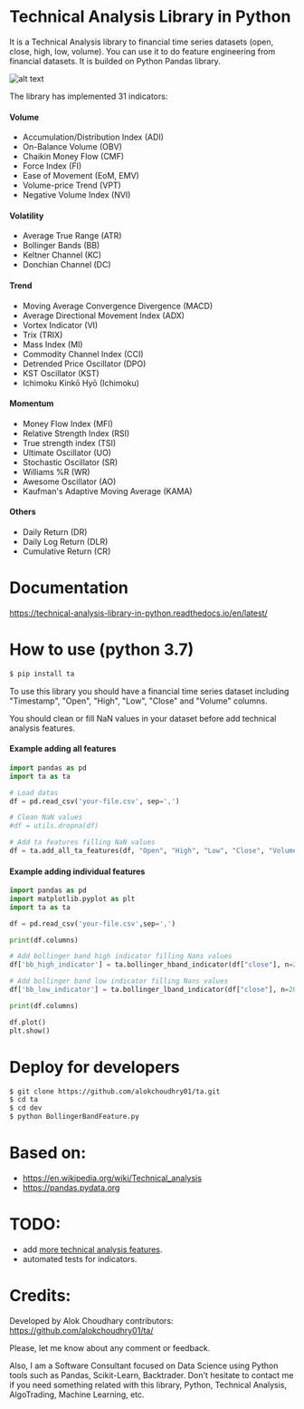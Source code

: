 # Technical Analysis Library in Python

It is a Technical Analysis library to financial time series datasets (open, close, high, low, volume). You can use it to do feature engineering from financial datasets. It is builded on Python Pandas library.

![alt text](https://raw.githubusercontent.com/alokchoudhry01/ta/master/doc/figure.png)

The library has implemented 31 indicators:

#### Volume

* Accumulation/Distribution Index (ADI)
* On-Balance Volume (OBV)
* Chaikin Money Flow (CMF)
* Force Index (FI)
* Ease of Movement (EoM, EMV)
* Volume-price Trend (VPT)
* Negative Volume Index (NVI)

#### Volatility

* Average True Range (ATR)
* Bollinger Bands (BB)
* Keltner Channel (KC)
* Donchian Channel (DC)

#### Trend

* Moving Average Convergence Divergence (MACD)
* Average Directional Movement Index (ADX)
* Vortex Indicator (VI)
* Trix (TRIX)
* Mass Index (MI)
* Commodity Channel Index (CCI)
* Detrended Price Oscillator (DPO)
* KST Oscillator (KST)
* Ichimoku Kinkō Hyō (Ichimoku)

#### Momentum

* Money Flow Index (MFI)
* Relative Strength Index (RSI)
* True strength index (TSI)
* Ultimate Oscillator (UO)
* Stochastic Oscillator (SR)
* Williams %R (WR)
* Awesome Oscillator (AO)
* Kaufman's Adaptive Moving Average (KAMA)

#### Others

* Daily Return (DR)
* Daily Log Return (DLR)
* Cumulative Return (CR)


# Documentation

https://technical-analysis-library-in-python.readthedocs.io/en/latest/


# How to use (python 3.7)

```sh
$ pip install ta
```

To use this library you should have a financial time series dataset including "Timestamp", "Open", "High", "Low", "Close" and "Volume" columns.

You should clean or fill NaN values in your dataset before add technical analysis features.

#### Example adding all features

```python
import pandas as pd
import ta as ta

# Load datas
df = pd.read_csv('your-file.csv', sep=',')

# Clean NaN values
#df = utils.dropna(df)

# Add ta features filling NaN values
df = ta.add_all_ta_features(df, "Open", "High", "Low", "Close", "Volume_BTC", fillna=True)
```


#### Example adding individual features

```python
import pandas as pd
import matplotlib.pyplot as plt
import ta as ta

df = pd.read_csv('your-file.csv',sep=',')

print(df.columns)

# Add bollinger band high indicator filling Nans values
df['bb_high_indicator'] = ta.bollinger_hband_indicator(df["close"], n=20, ndev=2,fillna=True)

# Add bollinger band low indicator filling Nans values
df['bb_low_indicator'] = ta.bollinger_lband_indicator(df["close"], n=20, ndev=2,fillna=True)

print(df.columns)

df.plot()
plt.show()

```


# Deploy for developers

```sh
$ git clone https://github.com/alokchoudhry01/ta.git
$ cd ta
$ cd dev
$ python BollingerBandFeature.py
```


# Based on:

* https://en.wikipedia.org/wiki/Technical_analysis
* https://pandas.pydata.org

# TODO:

* add [more technical analysis features](https://en.wikipedia.org/wiki/Technical_analysis).
* automated tests for indicators.


# Credits:

Developed by Alok Choudhary contributors: https://github.com/alokchoudhry01/ta/

Please, let me know about any comment or feedback.

Also, I am a Software Consultant focused on Data Science using Python tools such as Pandas, Scikit-Learn, Backtrader. Don't hesitate to contact me if you need something related with this library, Python, Technical Analysis, AlgoTrading, Machine Learning, etc.
